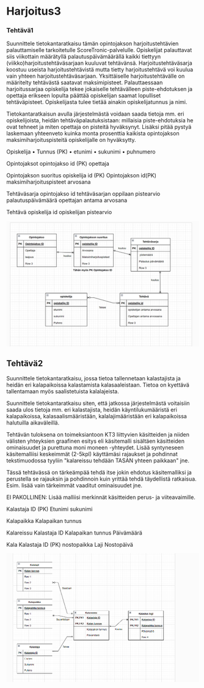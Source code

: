 # Harjoitus3

### Tehtävä1

Suunnittele tietokantaratkaisu tämän opintojakson harjoitustehtävien palauttamiselle tarkoitetulle ScoreTronic-palvelulle. Opiskelijat palauttavat siis viikottain määrätyllä palautuspäivämäärällä kaikki tiettyyn (viikko)harjoitustehtäväsarjaan kuuluvat tehtävänsä. Harjoitustehtäväsarja koostuu useista harjoitustehtävistä mutta tietty harjoitustehtävä voi kuulua vain yhteen harjoitustehtäväsarjaan. Yksittäiselle harjoitustehtävälle on määritelty tehtävästä saatavat maksimipisteet. Palauttaessaan harjoitussarjaa opiskelija tekee jokaiselle tehtävälleen piste-ehdotuksen ja opettaja erikseen lopulta päättää opiskelijan saamat lopulliset tehtäväpisteet. Opiskelijasta tulee tietää ainakin opiskelijatunnus ja nimi.

Tietokantaratkaisun avulla järjestelmästä voidaan saada tietoja mm. eri opiskelijoista, heidän tehtäväpalautuksistaan: millaisia piste-ehdotuksia he ovat tehneet ja miten opettaja on pisteitä hyväksynyt. Lisäksi pitää pystyä laskemaan yhteenveto kuinka monta prosenttia kaikista opintojakson maksimiharjoituspisteitä opiskelijalle on hyväksytty.


Opiskelija
•	Tunnus (PK)
•	etunimi
•	sukunimi
•	puhnumero

Opintojaksot
opintojakso id (PK)
opettaja

Opintojakson suoritus
opiskelija id (PK)
Opintojakson id(PK)
maksimiharjoituspisteet
arvosana

Tehtäväsarja 
opintojakso id
tehtäväsarjan oppilaan pistearvio
palautuspäivämäärä
opettajan antama arvosana

Tehtävä
opiskelija id
opiskelijan pistearvio

![pic1.png](screenshots/harj3/pic1.png)

## Tehtävä2 

Suunnittele tietokantaratkaisu, jossa tietoa tallennetaan kalastajista ja heidän eri kalapaikoissa kalastamista kalasaaleistaan. Tietoa on kyettävä tallentamaan myös saalistetuista kalalajeista.

Suunnittele tietokantaratkaisu siten, että jatkossa järjestelmästä voitaisiin saada ulos tietoja mm. eri kalastajista, heidän käyntilukumääristä eri kalapaikoissa, kalasaalismääristään, kalalajimääristään eri kalapaikoissa halutuilla aikaväleillä.

Tehtävän tuloksena on toimeksiantoon KT3 liittyvien käsitteiden ja niiden välisten yhteyksien graafinen esitys eli käsitemalli sisältäen käsitteiden ominaisuudet ja purettuna moni moneen -yhteydet.
Lisää syntyneseen käsitemalliisi keskeimmät (2-5kpl) käyttämäsi rajaukset ja pohdinnat tekstimuodossa tyyliin "kalareissu tehdään TASAN yhteen paikkaan" jne.

Tässä tehtävässä on tärkeämpää tehdä itse jokin ehdotus käsitemalliksi ja perustella se rajauksin ja pohdinnoin kuin yrittää tehdä täydellistä ratkaisua. Esim. lisää vain tärkeimmät vaaditut ominaisuudet jne.

EI PAKOLLINEN: Lisää malliisi merkinnät käsitteiden perus- ja viiteavaimille.


Kalastaja
ID (PK)
Etunimi
sukunimi


Kalapaikka
Kalapaikan tunnus

Kalareissu
Kalastaja ID
Kalapaikan tunnus
Päivämäärä

Kala
Kalastaja ID (PK)
nostopaikka
Laji
Nostopäivä

![pic2.png](screenshots/harj3/pic2.png)
